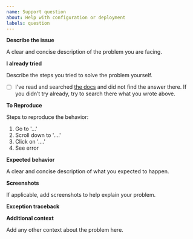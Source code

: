 ```yaml
---
name: Support question
about: Help with configuration or deployment
labels: question
---
```


<!--

Want your answer quickly and guaranteed? Follow https://weblate.org/support/ to reach our dedicated support team. As a subscriber, you will always have priority and help Weblate growing.
-->

**Describe the issue**

A clear and concise description of the problem you are facing.

**I already tried**

Describe the steps you tried to solve the problem yourself.

- [ ] I've read and searched [the docs](https://docs.weblate.org/) and did not find the answer there.
      If you didn’t try already, try to search there what you wrote above.

**To Reproduce**

Steps to reproduce the behavior:

1. Go to '...'
2. Scroll down to '....'
3. Click on '....'
4. See error

**Expected behavior**

A clear and concise description of what you expected to happen.

**Screenshots**

If applicable, add screenshots to help explain your problem.

**Exception traceback**

<!--
In case you observed server erorr or crash, please see
<https://docs.weblate.org/en/latest/contributing/debugging.html>
for information how to obtain that.
-->

**Additional context**

Add any other context about the problem here.
